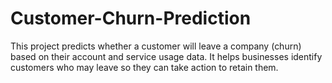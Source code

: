 # Customer-Churn-Prediction
This project predicts whether a customer will leave a company (churn) based on their account and service usage data. It helps businesses identify customers who may leave so they can take action to retain them.
